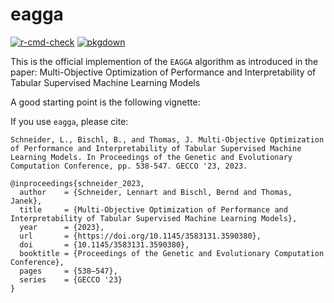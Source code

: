 
# eagga

<!-- badges: start -->

[![r-cmd-check](https://github.com/sumny/eagga/actions/workflows/r-cmd-check.yml/badge.svg?branch=main)](https://github.com/sumny/eagga/actions/workflows/r-cmd-check.yml)
[![pkgdown](https://img.shields.io/badge/Website-Documentation-blue)](https://sumny.github.io/eagga/)
<!-- badges: end -->

This is the official implemention of the `EAGGA` algorithm as introduced
in the paper: Multi-Objective Optimization of Performance and
Interpretability of Tabular Supervised Machine Learning Models

A good starting point is the following vignette:

If you use `eagga`, please cite:

    Schneider, L., Bischl, B., and Thomas, J. Multi-Objective Optimization of Performance and Interpretability of Tabular Supervised Machine Learning Models. In Proceedings of the Genetic and Evolutionary Computation Conference, pp. 538-547. GECCO '23, 2023.

    @inproceedings{schneider_2023,
      author    = {Schneider, Lennart and Bischl, Bernd and Thomas, Janek},
      title     = {Multi-Objective Optimization of Performance and Interpretability of Tabular Supervised Machine Learning Models},
      year      = {2023},
      url       = {https://doi.org/10.1145/3583131.3590380},
      doi       = {10.1145/3583131.3590380},
      booktitle = {Proceedings of the Genetic and Evolutionary Computation Conference},
      pages     = {538–547},
      series    = {GECCO '23}
    }
